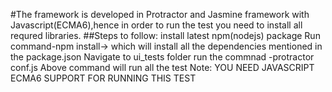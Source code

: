 #The framework is developed in Protractor and Jasmine framework with Javascript(ECMA6),hence in order to run the test you need to install all requred libraries.
##Steps to follow:
install latest npm(nodejs) package
Run command-npm install-> which will install all the dependencies mentioned in the package.json
Navigate to ui_tests folder
run the commnad -protractor conf.js
Above command will run all the test
Note: YOU NEED JAVASCRIPT ECMA6 SUPPORT FOR RUNNING THIS TEST
